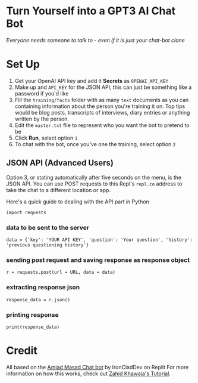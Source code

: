 # Turn Yourself into a GPT3 AI Chat Bot

_Everyone needs someone to talk to - even if it is just your chat-bot clone_

# Set Up

1. Get your OpenAI API key and add it **Secrets** as `OPENAI_API_KEY`
2. Make up and `API_KEY` for the JSON API, this can just be something like a password if you'd like
3. Fill the `training/facts` folder with as many `text` documents as you can containing information about the person you're training it on. Top tips would be blog posts, transcripts of interviews, diary entries or anything written by the person.
4. Edit the `master.txt` file to represent who you want the bot to pretend to be
5. Click **Run**, select option `1`
6. To chat with the bot, once you've one the training, select option `2`

## JSON API (Advanced Users)
Option 3, or stating automatically after five seconds on the menu, is the JSON API. You can use POST requests to this Repl's `repl.co` address to take the chat to a different location or app.

Here's a quick guide to dealing with the API part in Python

`import requests`

### data to be sent to the server
`data = {'key': 'YOUR API KEY', 'question': 'Your question', 'history': 'previous questioning history'}`

### sending post request and saving response as response object 
`r = requests.post(url = URL, data = data) `
  
### extracting response json 
`response_data = r.json() `
  
### printing response 
`print(response_data)`

# Credit

All based on the [Amjad Masad Chat bot](https://ai.repl.page) by IronCladDev on Replit
For more information on how this works, check out [Zahid Khawaja's Tutorial](https://replit.com/@zahidkhawaja/Replit-Assistant?v=1).

